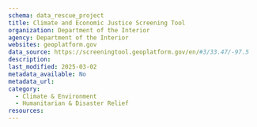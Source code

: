 ```yaml
---
schema: data_rescue_project 
title: Climate and Economic Justice Screening Tool
organization: Department of the Interior
agency: Department of the Interior
websites: geoplatform.gov
data_source: https://screeningtool.geoplatform.gov/en/#3/33.47/-97.5
description: 
last_modified: 2025-03-02
metadata_available: No
metadata_url: 
category:
  - Climate & Environment 
  - Humanitarian & Disaster Relief 
resources:
---
```

